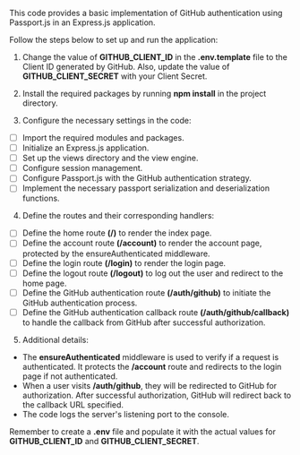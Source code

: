 This code provides a basic implementation of GitHub authentication using Passport.js in an Express.js application. 

Follow the steps below to set up and run the application:

1. Change the value of **GITHUB_CLIENT_ID** in the **.env.template** file to the Client ID generated by GitHub. Also, update the value of **GITHUB_CLIENT_SECRET** with your Client Secret.

2. Install the required packages by running **npm install** in the project directory.

3. Configure the necessary settings in the code:
- [ ] Import the required modules and packages.
- [ ] Initialize an Express.js application.
- [ ] Set up the views directory and the view engine.
- [ ] Configure session management.
- [ ] Configure Passport.js with the GitHub authentication strategy.
- [ ] Implement the necessary passport serialization and deserialization functions.

4. Define the routes and their corresponding handlers:
- [ ] Define the home route **(/)** to render the index page.
- [ ] Define the account route **(/account)** to render the account page, protected by the ensureAuthenticated middleware.
- [ ] Define the login route **(/login)** to render the login page.
- [ ] Define the logout route **(/logout)** to log out the user and redirect to the home page.
- [ ] Define the GitHub authentication route **(/auth/github)** to initiate the GitHub authentication process.
- [ ] Define the GitHub authentication callback route **(/auth/github/callback)** to handle the callback from GitHub after successful authorization.

5. Additional details:
- The **ensureAuthenticated** middleware is used to verify if a request is authenticated. It protects the **/account** route and redirects to the login page if not authenticated.
- When a user visits **/auth/github**, they will be redirected to GitHub for authorization. After successful authorization, GitHub will redirect back to the callback URL specified.
- The code logs the server's listening port to the console.

Remember to create a **.env** file and populate it with the actual values for **GITHUB_CLIENT_ID** and **GITHUB_CLIENT_SECRET**.